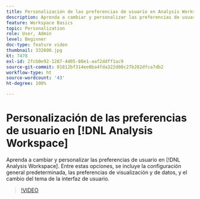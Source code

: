 ```yaml
---
title: Personalización de las preferencias de usuario en Analysis Workspace
description: Aprenda a cambiar y personalizar las preferencias de usuario en Analysis Workspace
feature: Workspace Basics
topic: Personalization
role: User, Admin
level: Beginner
doc-type: feature video
thumbnail: 332600.jpg
kt: 7478
exl-id: 2fcb0e92-1287-4d05-88e1-aaf2ddff1ac9
source-git-commit: 01812bf314ee0ba4fda322d08c27b282dfca7db2
workflow-type: ht
source-wordcount: '43'
ht-degree: 100%

---
```


# Personalización de las preferencias de usuario en [!DNL Analysis Workspace]

Aprenda a cambiar y personalizar las preferencias de usuario en [!DNL Analysis Workspace]. Entre estas opciones, se incluye la configuración general predeterminada, las preferencias de visualización y de datos, y el cambio del tema de la interfaz de usuario.

>[!VIDEO](https://video.tv.adobe.com/v/332600/?quality=12&learn=on)
